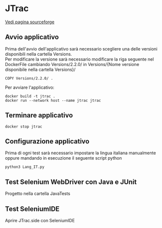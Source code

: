 # JTrac

[Vedi pagina sourceforge](https://sourceforge.net/projects/j-trac/)

## Avvio applicativo

Prima dell'avvio dell'applicativo sarà necessario scegliere una delle versioni disponibili nella cartella Versions.\
Per modificare la versione sarà necessario modificare la riga seguente nel DockerFile cambiando Versions/2.2.0/  in Versions/{Nome versione disponibile nella cartella Versions}/

```
COPY Versions/2.2.0/ .
```
Per avviare l'applicativo:
```
docker build -t jtrac .
docker run --network host --name jtrac jtrac
```
## Terminare applicativo
```
docker stop jtrac
```

## Configurazione applicativo
Prima di ogni test sarà necessario impostare la lingua italiana manualmente oppure mandando in esecuzione il seguente script python
```
python3 Lang_IT.py
```

## Test Selenium WebDriver con Java e JUnit
Progetto nella cartella JavaTests

## Test SeleniumIDE
Aprire JTrac.side con SeleniumIDE


